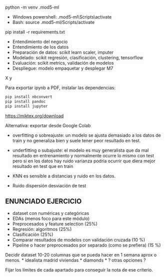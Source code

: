 python -m venv .mod5-ml

* Windows powershell: .mod5-ml\Scripts\activate
* Bash: source .mod5-ml/Scripts/activate

pip install -r requirements.txt



* Entendimiento del negocio
* Entendimiento de los datos
* Preparación de datos: scikit learn scaler, imputer
* Modelado: scikit regresión, clasificación, clustering, tensorflow
* Evaluación: scikit metrics, validación de modelos
* Despliegue: modelo empaquetar y desplegar M7

X
y 

Para exportar ipynb a PDF, instalar las dependencias:

```bash
pip install nbconvert
pip install pandoc
pip install jupyter
```

https://miktex.org/download

Alternativa: exportar desde Google Colab


* overfitting o sobreajuste: un modelo se ajusta demasiado a los datos de train y no generaliza bien y suele tener peor resultado en test.
* underfitting o subajuste: el modelo es muy generalista que da mal resultado en entrenamiento y normalmente ocurre lo mismo con test pero si en los datos hay ruido varianza podría ocurrir que diera mejor resultado en test que en train

* KNN es sensible a distancias y ruido en los datos.
* Ruido dispersión desviación de test


## ENUNCIADO EJERCICIO

* dataset con numéricas y categóricas
* EDAs (menos foco para este módulo)
* Preprocesados y feature selection (25%)
* Regresión: algoritmos (25%)
* Clasificación (25%)
* Comparar resultados de modelos con validación cruzada (10 %)
* Pipeline o hacer preprocesados por separado (como se prefiera) (15 %)

Decidir dataset 10-20 columnas que se pueda hacer en 1 semana aprox o menos.
    * idealista madrid viviendas
    * diamonds
    * ? otras opciones ?

Fijar los límites de cada apartado para conseguir la nota de ese criterio.